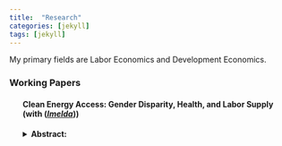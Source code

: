 ```yaml
---
title:  "Research"
categories: [jekyll]
tags: [jekyll]
---
```


<p>My primary fields are Labor Economics and Development Economics.
</p>

<!---
<h3 id="job-market-paper">Job Market Paper</h3>
<ul>
  <h4><b>Title of Paper</b>
(<a href=" target="_blank"><em>Draft</em></a>)(<a href="" target="_blank"><em>Slides</em></a>)</h4>
<details><summary>Abstract:</summary><p><font size="2">Abstract here</details>
</ul>
-->
<h3 id="working-papers">Working Papers</h3>
<ul>
  <h4><b>Clean Energy Access: Gender Disparity, Health, and Labor Supply (with (<a href="https://sites.google.com/a/hawaii.edu/imelda/" target="_blank"><em>Imelda</em></a>))
<!--(<a href=".{{ site.baseurl }}/files/Paper2.pdf" target="_blank"><em>Draft</em></a>)--></h4>
<details><summary>Abstract:</summary><p><font size="2">Women are known to bear the largest share of health, time and labor supply burden associated with a lack of modern energy. In this paper, we study the impact of clean energy access on adult health and labor supply outcomes by exploiting a nationwide rollout of clean cooking fuel program in Indonesia. This program led to a large-scale fuel switching, from kerosene, a dirty fuel, to liquid petroleum gas, a significantly cleaner and efficient cooking fuel than kerosene. Using rich longitudinal survey data from the Indonesia Family Life Survey and the staggered structure of the program roll-out, we find that access to clean cooking led to a significant improvement in women's health, particularly among those who spend most of their time indoors doing housework. We also find an increase in the labor supplied by these women on both intensive and extensive margins, suggesting that having clean and efficient cooking fuel may not only improved women's health but also improve their productivity, subsequently allowing them to supply more market labor. For men, we find an increase in the labor supplied only along the intensive margin, with a higher increase among men in households where women accrued the largest health and labor benefits from the program. These results highlight the role of clean energy in reducing gender-disparity in health and labor participation and point to the existence of positive externality from improved health and productivity of women on other members of the household.</font></p></details>
</ul>

<!--
<h3 id="work-in-progress">Work in Progress</h3>
<ul>
  <h4><b>What drives efficiency in Ridesharing Markets?</b>, (with Motaz al-Chanati)</h4>
</ul> 
-->
